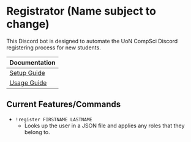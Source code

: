 # Registrator (Name subject to change)

This Discord bot is designed to automate the UoN CompSci Discord registering
process for new students.


| Documentation |
|:----------------|
| [Setup Guide](doc/SETUP.md) |
| [Usage Guide](doc/USAGE.md) |


## Current Features/Commands

* `!register FIRSTNAME LASTNAME`
	* Looks up the user in a JSON file and applies any roles that they belong
	  to.
